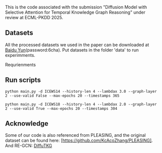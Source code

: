 This is the code associated with the submission "Diffusion Model with Selective Attention for Temporal Knowledge Graph Reasoning" under review at ECML-PKDD 2025.

## Datasets

All the processed datasets we used in the paper can be downloaded at [Baidu Yun](https://pan.baidu.com/s/1Yx3n1tUvQeviKY1OttYP8Q?pwd=6cha)(password:6cha). Put datasets in the folder 'data' to run experimments.


Requrienments


## Run scripts
```{bash}
python main.py -d ICEWS14 --history-len 4 --lambdax 3.0 --graph-layer 2 --use-valid False --max-epochs 20 --timestamps 365
```

```{bash}
python main.py -d ICEWS18 --history-len 4 --lambdax 2.0 --graph-layer 2 --use-valid True --max-epochs 20 --timestamps 304
```


## Acknowledge
Some of our code is also referenced from PLEASING, and the original dataset can be found here: [https://github.com/KcAcoZhang/PLEASING].
And RE-GCN: [DiffuTKG](https://github.com/AONE-NLP/DiffuTKG)
